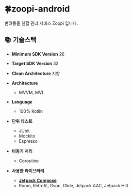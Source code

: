 # 🍀zoopi-android
반려동물 헌혈 관리 서비스 Zoopi 입니다.

## 📚  기술스택

- **Minimum SDK Version** 26

- **Target SDK Version** 32

- **Clean Architecture**  지향

- **Architecture**
    - MVVM, MVI

-   **Language**
    - 100% Kotlin

-   **단위 테스트**
    - JUnit
    - Mockito
    - Espresso

-   **비동기 처리**
    - Coroutine

-   **사용한 라이브러리**
    - <ins>**Jetpack Compose**</ins>
    - Room, Retrofit, Gson, Glide, Jetpack AAC, Jetpack Hilt
